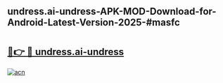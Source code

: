 ## undress.ai-undress-APK-MOD-Download-for-Android-Latest-Version-2025-#masfc

# <h2><a href="https://bedroomkl.my?title=undress.ai-undress&ref=20M">🔗👉 🔴 undress.ai-undress</a></h2>

[![acn](https://github.com/user-attachments/assets/0f9c940e-d8b0-45ae-aac7-cd30a18b3e1c)](https://bedroomkl.my?title=undress.ai-undress&ref=20M)


